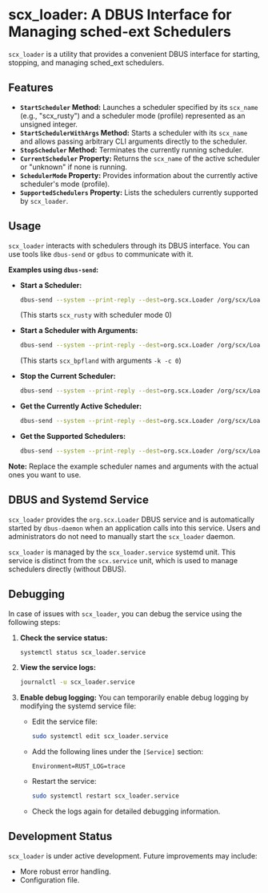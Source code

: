 # scx_loader: A DBUS Interface for Managing sched-ext Schedulers

`scx_loader` is a utility that provides a convenient DBUS interface for starting, stopping, and managing sched_ext schedulers.

## Features

* **`StartScheduler` Method:**  Launches a scheduler specified by its `scx_name` (e.g., "scx_rusty") and a scheduler mode (profile) represented as an unsigned integer.
* **`StartSchedulerWithArgs` Method:** Starts a scheduler with its `scx_name` and allows passing arbitrary CLI arguments directly to the scheduler.
* **`StopScheduler` Method:** Terminates the currently running scheduler.
* **`CurrentScheduler` Property:** Returns the `scx_name` of the active scheduler or "unknown" if none is running.
* **`SchedulerMode` Property:** Provides information about the currently active scheduler's mode (profile).
* **`SupportedSchedulers` Property:**  Lists the schedulers currently supported by `scx_loader`.

## Usage

`scx_loader` interacts with schedulers through its DBUS interface.  You can use tools like `dbus-send` or `gdbus` to communicate with it.

**Examples using `dbus-send`:**

* **Start a Scheduler:**
  ```bash
  dbus-send --system --print-reply --dest=org.scx.Loader /org/scx/Loader org.scx.Loader.StartScheduler string:scx_rusty uint32:0
  ```
  (This starts `scx_rusty` with scheduler mode 0)

* **Start a Scheduler with Arguments:**
  ```bash
  dbus-send --system --print-reply --dest=org.scx.Loader /org/scx/Loader org.scx.Loader.StartSchedulerWithArgs string:scx_bpfland array:string:"-k","-c","0"
  ```
  (This starts `scx_bpfland` with arguments `-k -c 0`)

* **Stop the Current Scheduler:**
  ```bash
  dbus-send --system --print-reply --dest=org.scx.Loader /org/scx/Loader org.scx.Loader.StopScheduler
  ```

* **Get the Currently Active Scheduler:**
  ```bash
  dbus-send --system --print-reply --dest=org.scx.Loader /org/scx/Loader org.freedesktop.DBus.Properties.Get string:org.scx.Loader string:CurrentScheduler
  ```

* **Get the Supported Schedulers:**
  ```bash
  dbus-send --system --print-reply --dest=org.scx.Loader /org/scx/Loader org.freedesktop.DBus.Properties.Get string:org.scx.Loader string:SupportedSchedulers
  ```

**Note:** Replace the example scheduler names and arguments with the actual ones you want to use.

## DBUS and Systemd Service

`scx_loader` provides the `org.scx.Loader` DBUS service and is automatically started by `dbus-daemon` when an application calls into this service.  Users and administrators do not need to manually start the `scx_loader` daemon.

`scx_loader` is managed by the `scx_loader.service` systemd unit. This service is distinct from the `scx.service` unit, which is used to manage schedulers directly (without DBUS).

## Debugging

In case of issues with `scx_loader`, you can debug the service using the following steps:

1. **Check the service status:**
   ```bash
   systemctl status scx_loader.service
   ```

2. **View the service logs:**
   ```bash
   journalctl -u scx_loader.service
   ```

3. **Enable debug logging:** You can temporarily enable debug logging by modifying the systemd service file:

   - Edit the service file:
     ```bash
     sudo systemctl edit scx_loader.service
     ```
   - Add the following lines under the `[Service]` section:
     ```
     Environment=RUST_LOG=trace
     ```
   - Restart the service:
     ```bash
     sudo systemctl restart scx_loader.service
     ```
   - Check the logs again for detailed debugging information.

## Development Status

`scx_loader` is under active development.  Future improvements may include:

* More robust error handling.
* Configuration file.
